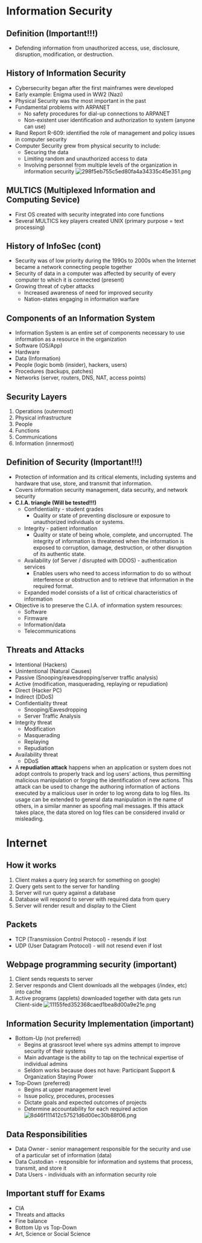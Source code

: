 # Information Security

## Definition (Important!!!)

- Defending information from unauthorized access, use, disclosure, disruption, modification, or destruction.

## History of Information Security

- Cybersecurity began after the first mainframes were developed
- Early example: Enigma used in WW2 (Nazi)
- Physical Security was the most important in the past
- Fundamental problems with ARPANET
    - No safety procedures for dial-up connections to ARPANET
    - Non-existent user identification and authorization to system (anyone can use)
- Rand Report R-609: identified the role of management and policy issues in computer security
- Computer Security grew from physical security to include:
    - Securing the data
    - Limiting random and unauthorized access to data
    - Involving personnel from multiple levels of the organization in information security
        ![298f5eb755c5ed80fa4a34335c45e351.png](../../_resources/298f5eb755c5ed80fa4a34335c45e351.png)

## MULTICS (Multiplexed Information and Computing Sevice)

- First OS created with security integrated into core functions
- Several MULTICS key players created UNIX (primary purpose = text processing)

## History of InfoSec (cont)

- Security was of low priority during the 1990s to 2000s when the Internet became a network connecting people together
- Security of data in a computer was affected by security of every computer to which it is connected (present)
- Growing threat of cyber attacks
    - Increased awareness of need for improved security
    - Nation-states engaging in information warfare

## Components of an Information System

- Information System is an entire set of components necessary to use information as a resource in the organization
- Software (OS/App)
- Hardware
- Data (Information)
- People (logic bomb (insider), hackers, users)
- Procedures (backups, patches)
- Networks (server, routers, DNS, NAT, access points)

## Security Layers

1.  Operations (outermost)
2.  Physical infrastructure
3.  People
4.  Functions
5.  Communications
6.  Information (innermost)

## Definition of Security (Important!!!)

- Protection of information and its critical elements, including systems and hardware that use, store, and transmit that information.
- Covers information security management, data security, and network security
- **C.I.A. triangle (Will be tested!!!)**
    - Confidentiality - student grades
        - Quality or state of preventing disclosure or
            exposure to unauthorized individuals or systems.
    - Integrity - patient information
        - Quality or state of being whole, complete, and
            uncorrupted. The integrity of information is threatened when the
            information is exposed to corruption, damage, destruction, or other
            disruption of its authentic state.
    - Availability (of Server / disrupted with DDOS) - authentication services
        - Enables users who need to access information to do so
            without interference or obstruction and to retrieve that information in the
            required format.
    - Expanded model consists of a list of critical characteristics of information
- Objective is to preserve the C.I.A. of information system resources:
    - Software
    - Firmware
    - Information/data
    - Telecommunications

## Threats and Attacks

- Intentional (Hackers)
- Unintentional (Natural Causes)
- Passive (Snooping/eavesdropping/server traffic analysis)
- Active (modification, masquerading, replaying or repudiation)
- Direct (Hacker PC)
- Indirect (DDoS)
- Confidentiality threat
    - Snooping/Eavesdropping
    - Server Traffic Analysis
- Integrity threat
    - Modification
    - Masquerading
    - Replaying
    - Repudiation
- Availability threat
    - DDoS
- A **repudiation attack** happens when an application or system does not adopt controls to properly track and log users’ actions, thus permitting malicious manipulation or forging the identification of new actions. This attack can be used to change the authoring information of actions executed by a malicious user in order to log wrong data to log files. Its usage can be extended to general data manipulation in the name of others, in a similar manner as spoofing mail messages. If this attack takes place, the data stored on log files can be considered invalid or misleading.

# Internet

## How it works

1.  Client makes a query (eg search for something on google)
2.  Query gets sent to the server for handling
3.  Server will run query against a database
4.  Database will respond to server with required data from query
5.  Server will render result and display to the Client

## Packets

- TCP (Transmission Control Protocol) - resends if lost
- UDP (User Datagram Protocol) - will not resend even if lost

## Webpage programming security (important)

1.  Client sends requests to server
2.  Server responds and Client downloads all the webpages (/index, etc) into cache
3.  Active programs (applets) downloaded together with data gets run Client-side
    ![11155fed352368caed1bea8d00a9e21e.png](../../_resources/11155fed352368caed1bea8d00a9e21e.png)

## Information Security Implementation (important)

- Bottom-Up (not preferred)
    - Begins at grassroot level where sys admins attempt to improve security of their systems
    - Main advantage is the ability to tap on the technical expertise of individual admins
    - Seldom works because does not have: Participant Support & Organization Staying Power
- Top-Down (preferred)
    - Begins at upper management level
    - Issue policy, procedures, processes
    - Dictate goals and expected outcomes of projects
    - Determine accountability for each required action
        ![8d46f111412c57521d6d00ec30b88f06.png](../../_resources/8d46f111412c57521d6d00ec30b88f06.png)

## Data Responsibilities

- Data Owner - senior management responsible for the security and use of a particular set of information (data)
- Data Custodian - responsible for information and systems that process, transmit, and store it
- Data Users - individuals with an information security role

## Important stuff for Exams

- CIA
- Threats and attacks
- Fine balance
- Bottom Up vs Top-Down
- Art, Science or Social Science